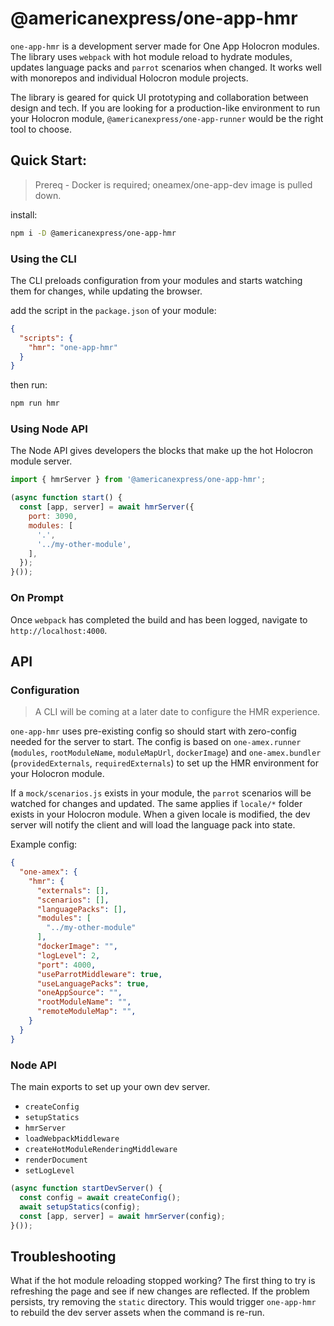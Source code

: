 # @americanexpress/one-app-hmr

`one-app-hmr` is a development server made for One App Holocron modules.
The library uses `webpack` with hot module reload to hydrate modules,
updates language packs and `parrot` scenarios when changed.
It works well with monorepos and individual Holocron module projects.

The library is geared for quick UI prototyping and collaboration
between design and tech. If you are looking for a production-like
environment to run your Holocron module, `@americanexpress/one-app-runner`
would be the right tool to choose.

## Quick Start:

> Prereq - Docker is required; oneamex/one-app-dev image is pulled down.

install:

```bash
npm i -D @americanexpress/one-app-hmr
```

### Using the CLI

The CLI preloads configuration from  your modules and starts watching them for changes,
while updating the browser.

add the script in the `package.json` of your module:

```json
{
  "scripts": {
    "hmr": "one-app-hmr"
  }
}
```

then run:

```bash
npm run hmr
```

### Using Node API

The Node API gives developers the blocks that make up the hot Holocron module server.

```js
import { hmrServer } from '@americanexpress/one-app-hmr';

(async function start() {
  const [app, server] = await hmrServer({
    port: 3090,
    modules: [
      '.',
      '../my-other-module',
    ],
  });
}());
```

### On Prompt

Once `webpack` has completed the build and has been logged, navigate to `http://localhost:4000`.

## API

### Configuration

> A CLI will be coming at a later date to configure the HMR experience.

`one-app-hmr` uses pre-existing config so should start with zero-config needed for the server to start.
The config is based on `one-amex.runner` (`modules`, `rootModuleName`, `moduleMapUrl`, `dockerImage`)
and `one-amex.bundler` (`providedExternals`, `requiredExternals`) to set up the HMR environment for your
Holocron module.

If a `mock/scenarios.js` exists in your module, the `parrot` scenarios will be watched for changes and updated.
The same applies if `locale/*` folder exists in your Holocron module. When a given locale is modified, the dev
server will notify the client and will load the language pack into state.

Example config:

```json
{
  "one-amex": {
    "hmr": {
      "externals": [],
      "scenarios": [],
      "languagePacks": [],
      "modules": [
        "../my-other-module"
      ],
      "dockerImage": "",
      "logLevel": 2,
      "port": 4000,
      "useParrotMiddleware": true,
      "useLanguagePacks": true,
      "oneAppSource": "",
      "rootModuleName": "",
      "remoteModuleMap": "",
    }
  }
}
```

### Node API

The main exports to set up your own dev server.

* `createConfig`
* `setupStatics`
* `hmrServer`
* `loadWebpackMiddleware`
* `createHotModuleRenderingMiddleware`
* `renderDocument`
* `setLogLevel`

```js
(async function startDevServer() {
  const config = await createConfig();
  await setupStatics(config);
  const [app, server] = await hmrServer(config);
}());
```

## Troubleshooting

What if the hot module reloading stopped working? The first thing to
try is refreshing the page and see if new changes are reflected.
If the problem persists, try removing the `static` directory.
This would trigger `one-app-hmr` to rebuild the dev server assets
when the command is re-run.
